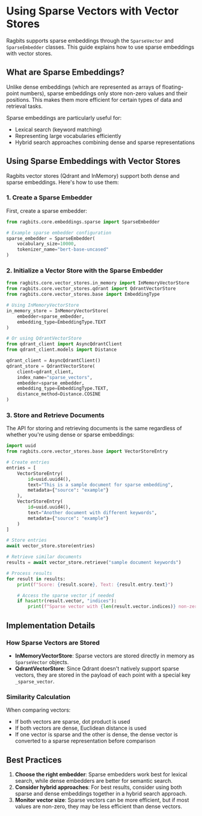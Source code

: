 # Using Sparse Vectors with Vector Stores

Ragbits supports sparse embeddings through the `SparseVector` and `SparseEmbedder` classes. This guide explains how to use sparse embeddings with vector stores.

## What are Sparse Embeddings?

Unlike dense embeddings (which are represented as arrays of floating-point numbers), sparse embeddings only store non-zero values and their positions. This makes them more efficient for certain types of data and retrieval tasks.

Sparse embeddings are particularly useful for:
- Lexical search (keyword matching)
- Representing large vocabularies efficiently
- Hybrid search approaches combining dense and sparse representations

## Using Sparse Embeddings with Vector Stores

Ragbits vector stores (Qdrant and InMemory) support both dense and sparse embeddings. Here's how to use them:

### 1. Create a Sparse Embedder

First, create a sparse embedder:

```python
from ragbits.core.embeddings.sparse import SparseEmbedder

# Example sparse embedder configuration
sparse_embedder = SparseEmbedder(
    vocabulary_size=10000,
    tokenizer_name="bert-base-uncased"
)
```

### 2. Initialize a Vector Store with the Sparse Embedder

```python
from ragbits.core.vector_stores.in_memory import InMemoryVectorStore
from ragbits.core.vector_stores.qdrant import QdrantVectorStore
from ragbits.core.vector_stores.base import EmbeddingType

# Using InMemoryVectorStore
in_memory_store = InMemoryVectorStore(
    embedder=sparse_embedder,
    embedding_type=EmbeddingType.TEXT
)

# Or using QdrantVectorStore
from qdrant_client import AsyncQdrantClient
from qdrant_client.models import Distance

qdrant_client = AsyncQdrantClient()
qdrant_store = QdrantVectorStore(
    client=qdrant_client,
    index_name="sparse_vectors",
    embedder=sparse_embedder,
    embedding_type=EmbeddingType.TEXT,
    distance_method=Distance.COSINE
)
```

### 3. Store and Retrieve Documents

The API for storing and retrieving documents is the same regardless of whether you're using dense or sparse embeddings:

```python
import uuid
from ragbits.core.vector_stores.base import VectorStoreEntry

# Create entries
entries = [
    VectorStoreEntry(
        id=uuid.uuid4(),
        text="This is a sample document for sparse embedding",
        metadata={"source": "example"}
    ),
    VectorStoreEntry(
        id=uuid.uuid4(),
        text="Another document with different keywords",
        metadata={"source": "example"}
    )
]

# Store entries
await vector_store.store(entries)

# Retrieve similar documents
results = await vector_store.retrieve("sample document keywords")

# Process results
for result in results:
    print(f"Score: {result.score}, Text: {result.entry.text}")

    # Access the sparse vector if needed
    if hasattr(result.vector, "indices"):
        print(f"Sparse vector with {len(result.vector.indices)} non-zero elements")
```

## Implementation Details

### How Sparse Vectors are Stored

- **InMemoryVectorStore**: Sparse vectors are stored directly in memory as `SparseVector` objects.
- **QdrantVectorStore**: Since Qdrant doesn't natively support sparse vectors, they are stored in the payload of each point with a special key `_sparse_vector`.

### Similarity Calculation

When comparing vectors:
- If both vectors are sparse, dot product is used
- If both vectors are dense, Euclidean distance is used
- If one vector is sparse and the other is dense, the dense vector is converted to a sparse representation before comparison

## Best Practices

1. **Choose the right embedder**: Sparse embedders work best for lexical search, while dense embedders are better for semantic search.
2. **Consider hybrid approaches**: For best results, consider using both sparse and dense embeddings together in a hybrid search approach.
3. **Monitor vector size**: Sparse vectors can be more efficient, but if most values are non-zero, they may be less efficient than dense vectors.
